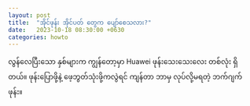 ```yaml
---
layout: post
title:  "အိုင်ဖုန်း အိုင်ပတ် တွေက ပျော်စေသလား?"
date:   2023-10-18 08:30:00 +0630
categories: howto
---
```

လွန်လေပြီးသော နှစ်များက ကျွန်တော့မှာ Huawei ဖုန်းသေးသေးလေး တစ်လုံး ရှိတယ်။
ဖုန်းပြောဖို့နဲ့ ဖေ့ဘွတ်သုံးဖို့ကလွဲရင် ကျန်တာ ဘာမှ လုပ်လို့မရတဲ့ ဘက်ဂျက်ဖုန်း။


